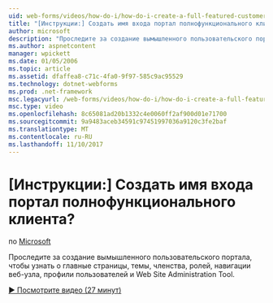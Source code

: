 ```yaml
---
uid: web-forms/videos/how-do-i/how-do-i-create-a-full-featured-customer-login-portal
title: "[Инструкции:] Создать имя входа портал полнофункционального клиента? | Документы Майкрософт"
author: microsoft
description: "Проследите за создание вымышленного пользовательского портала, чтобы узнать о главные страницы, темы, членства, ролей, навигации веб-узла, профили пользователей и..."
ms.author: aspnetcontent
manager: wpickett
ms.date: 01/05/2006
ms.topic: article
ms.assetid: dfaffea8-c71c-4fa0-9f97-585c9ac95529
ms.technology: dotnet-webforms
ms.prod: .net-framework
msc.legacyurl: /web-forms/videos/how-do-i/how-do-i-create-a-full-featured-customer-login-portal
msc.type: video
ms.openlocfilehash: 8c65081ad20b1332c4e0060ff2af900d01e71700
ms.sourcegitcommit: 9a9483aceb34591c97451997036a9120c3fe2baf
ms.translationtype: MT
ms.contentlocale: ru-RU
ms.lasthandoff: 11/10/2017
---
```

<a name="how-do-i-create-a-full-featured-customer-login-portal"></a>[Инструкции:] Создать имя входа портал полнофункционального клиента?
====================
по [Microsoft](https://github.com/microsoft)

Проследите за создание вымышленного пользовательского портала, чтобы узнать о главные страницы, темы, членства, ролей, навигации веб-узла, профили пользователей и Web Site Administration Tool.

[&#9654; Посмотрите видео (27 минут)](https://channel9.msdn.com/Blogs/ASP-NET-Site-Videos/how-do-i-create-a-full-featured-customer-login-portal)

